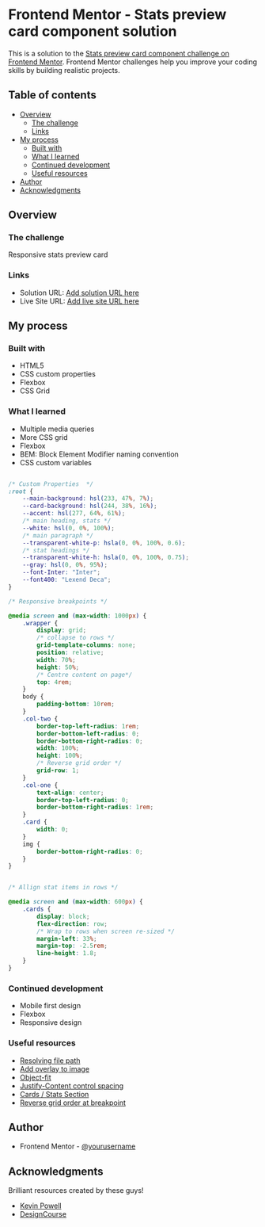 # Frontend Mentor - Stats preview card component solution

This is a solution to the [Stats preview card component challenge on Frontend Mentor](https://www.frontendmentor.io/challenges/stats-preview-card-component-8JqbgoU62). Frontend Mentor challenges help you improve your coding skills by building realistic projects. 

## Table of contents

- [Overview](#overview)
  - [The challenge](#the-challenge)
  - [Links](#links)
- [My process](#my-process)
  - [Built with](#built-with)
  - [What I learned](#what-i-learned)
  - [Continued development](#continued-development)
  - [Useful resources](#useful-resources)
- [Author](#author)
- [Acknowledgments](#acknowledgments)

## Overview

### The challenge

Responsive stats preview card

### Links

- Solution URL: [Add solution URL here](https://your-solution-url.com)
- Live Site URL: [Add live site URL here](https://your-live-site-url.com)

## My process


### Built with

- HTML5
- CSS custom properties
- Flexbox
- CSS Grid


### What I learned

- Multiple media queries
- More CSS grid
- Flexbox
- BEM: Block Element Modifier naming convention
- CSS custom variables


```css

/* Custom Properties  */
:root {
    --main-background: hsl(233, 47%, 7%);
    --card-background: hsl(244, 38%, 16%);
    --accent: hsl(277, 64%, 61%);
    /* main heading, stats */
    --white: hsl(0, 0%, 100%);
    /* main paragraph */
    --transparent-white-p: hsla(0, 0%, 100%, 0.6);
    /* stat headings */
    --transparent-white-h: hsla(0, 0%, 100%, 0.75);
    --gray: hsl(0, 0%, 95%);
    --font-Inter: "Inter";
    --font400: "Lexend Deca";
}


```
```css
/* Responsive breakpoints */

@media screen and (max-width: 1000px) {
    .wrapper {
        display: grid;
        /* collapse to rows */
        grid-template-columns: none;
        position: relative;
        width: 70%;
        height: 50%;
        /* Centre content on page*/
        top: 4rem;
    }
    body {
        padding-bottom: 10rem;
    }
    .col-two {
        border-top-left-radius: 1rem;
        border-bottom-left-radius: 0;
        border-bottom-right-radius: 0;
        width: 100%;
        height: 100%;
        /* Reverse grid order */
        grid-row: 1;
    }
    .col-one {
        text-align: center;
        border-top-left-radius: 0;
        border-bottom-right-radius: 1rem;
    }
    .card {
        width: 0;
    }
    img {
        border-bottom-right-radius: 0;
    }
}


/* Allign stat items in rows */

@media screen and (max-width: 600px) {
    .cards {
        display: block;
        flex-direction: row;
        /* Wrap to rows when screen re-sized */
        margin-left: 33%;
        margin-top: -2.5rem;
        line-height: 1.8;
    }
}
```

### Continued development

- Mobile first design
- Flexbox
- Responsive design


### Useful resources

- [Resolving file path](https://stackoverflow.com/questions/7327011/cant-set-background-image-in-css/7327020)
- [Add overlay to image](https://dev.to/ellen_dev/two-ways-to-achieve-an-image-colour-overlay-with-css-eio)
- [Object-fit](https://www.w3schools.com/css/css3_object-fit.asp) 
- [Justify-Content control spacing](https://stackoverflow.com/questions/42080123/controlling-the-amount-of-space-in-justify-content-space-between) 
- [Cards / Stats Section](https://codepen.io/kevinpowell/pen/LYxGNaK?editors=1100) 
- [Reverse grid order at breakpoint](https://stackoverflow.com/questions/45383042/reverse-order-of-columns-in-css-grid-layout)  


## Author

- Frontend Mentor - [@yourusername](https://www.frontendmentor.io/profile/yourusername)

## Acknowledgments

Brilliant resources created by these guys!

- [Kevin Powell](https://www.youtube.com/user/KepowOb)
- [DesignCourse](https://www.youtube.com/channel/UCVyRiMvfUNMA1UPlDPzG5Ow)

